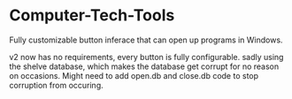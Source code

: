 # Computer-Tech-Tools
Fully customizable button inferace that can open up programs in Windows.


v2 now has no requirements, every button is fully configurable. sadly using the shelve database, which makes the database get corrupt for no reason on occasions. Might need to add open.db and close.db code to stop corruption from occuring.
